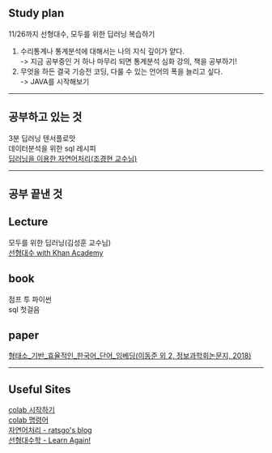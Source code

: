 ## Study plan
11/26까지 선형대수, 모두를 위한 딥러닝 복습하기
<br>
1. 수리통계나 통계분석에 대해서는 나의 지식 깊이가 얕다.<br>
-> 지금 공부중인 거 하나 마무리 되면 통계분석 심화 강의, 책을 공부하기!<br>
2. 무엇을 하든 결국 기승전 코딩, 다룰 수 있는 언어의 폭을 늘리고 싶다.<br>
-> JAVA를 시작해보기

<hr>

## 공부하고 있는 것
3분 딥러닝 텐서플로맛<br>
데이터분석을 위한 sql 레시피<br>
[딥러닝을 이용한 자연어처리(조경현 교수님)](https://bangdaeng2.tistory.com/category/Lecture/%EB%94%A5%EB%9F%AC%EB%8B%9D%EC%9D%84%20%EC%9D%B4%EC%9A%A9%ED%95%9C%20%EC%9E%90%EC%97%B0%EC%96%B4%EC%B2%98%EB%A6%AC%28%EC%A1%B0%EA%B2%BD%ED%98%84%20%EA%B5%90%EC%88%98%EB%8B%98%29)

<hr>

## 공부 끝낸 것

## Lecture
모두를 위한 딥러닝(김성훈 교수님)<br>
[선형대수 with Khan Academy](https://bangdaeng2.tistory.com/category/Lecture/%EC%84%A0%ED%98%95%EB%8C%80%EC%88%98%20with%20Khan%20Academy)
## book
점프 투 파이썬<br>
sql 첫걸음
## paper
[형태소_기반_효율적인_한국어_단어_임베딩(이동준 외 2, 정보과학회논문지, 2018)](https://bangdaeng2.tistory.com/2?category=757926)

<hr>

## Useful Sites
[colab 시작하기](https://www.youtube.com/watch?v=XRBXMohjQos&t=462s)<br>
[colab 명령어](http://studycolab.blogspot.com/2018/05/bash.html)<br>
[자연어처리 - ratsgo's blog](https://ratsgo.github.io/)<br>
[선형대수학 - Learn Again!](https://twlab.tistory.com/category/Fundamentals/Linear%20Algebra)
